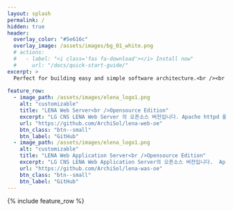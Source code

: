 ```yaml
---
layout: splash
permalink: /
hidden: true
header:
  overlay_color: "#5e616c"
  overlay_image: /assets/images/bg_01_white.png
  # actions:
  #   - label: "<i class='fas fa-download'></i> Install now"
  #     url: "/docs/quick-start-guide/"
excerpt: >
  Perfect for building easy and simple software architecture.<br /><br />
  
feature_row:
  - image_path: /assets/images/elena_logo1.png
    alt: "customizable"
    title: "LENA Web Server<br />Opensource Edition"
    excerpt: "LG CNS LENA Web Server 의 오픈소스 버전입니다. Apache httpd 를 기반으로 만들어 졌으며, 별도의 OS 환경별 Compile 없이 쉽게 다운로드하여 서버를 설치 / 제어 할 수 있습니다. httpd 의 본기능 외에도 모니터링 등 부가기능을 제공합니다. "
    url: "https://github.com/ArchiSol/lena-web-oe"
    btn_class: "btn--small"
    btn_label: "GitHub"
  - image_path: /assets/images/elena_logo1.png
    alt: "customizable"
    title: "LENA Web Application Server<br />Opensource Edition"
    excerpt: "LG CNS LENA Web Application Server의 오픈소스 버전입니다.  Apache Tomcat 을 기반으로 만들어 졌으며, Tomcat 의 본기능 외에도 Datasource 암호화, log 제어 등 부가기능을 제공합니다. "
    url: "https://github.com/ArchiSol/lena-was-oe"
    btn_class: "btn--small"
    btn_label: "GitHub"    
---
```


{% include feature_row %}
